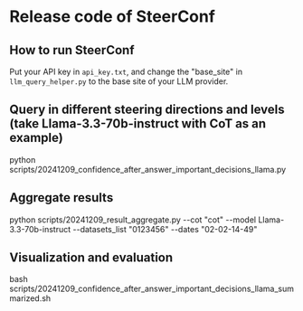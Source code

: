 
# Release code of SteerConf


 

## How to run SteerConf 

Put your API key in `api_key.txt`, and change the "base_site" in `llm_query_helper.py` to the base site of your LLM provider.


## Query in different steering directions and levels (take Llama-3.3-70b-instruct with CoT as an example)

python scripts/20241209_confidence_after_answer_important_decisions_llama.py 

## Aggregate results

python scripts/20241209_result_aggregate.py --cot "cot" --model Llama-3.3-70b-instruct --datasets_list "0123456" --dates "02-02-14-49"

## Visualization and evaluation

bash scripts/20241209_confidence_after_answer_important_decisions_llama_summarized.sh


